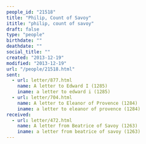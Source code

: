 ```yaml
---
people_id: "21518"
title: "Philip, Count of Savoy"
ititle: "philip, count of savoy"
draft: false
type: "people"
birthdate: ""
deathdate: ""
social_title: ""
created: "2013-12-19"
modified: "2013-12-19"
url: "/people/21518.html"
sent:
  - url: letter/877.html
    name: A letter to Edward I (1285)
    iname: a letter to edward i (1285)
  - url: letter/704.html
    name: A letter to Eleanor of Provence (1284)
    iname: a letter to eleanor of provence (1284)
received:
  - url: letter/472.html
    name: A letter from Beatrice of Savoy (1263)
    iname: a letter from beatrice of savoy (1263)
---
```

